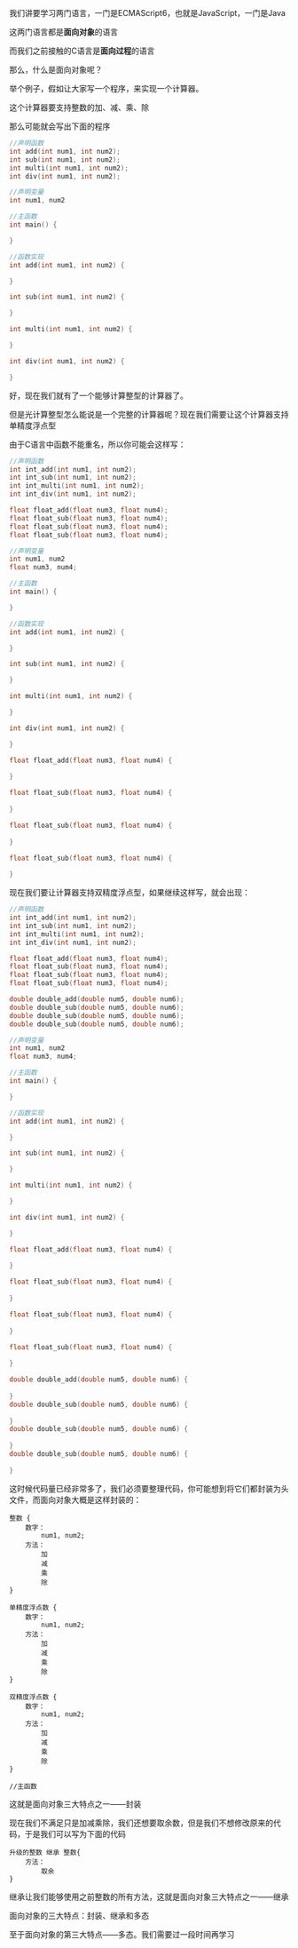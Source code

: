 我们讲要学习两门语言，一门是ECMAScript6，也就是JavaScript，一门是Java

这两门语言都是**面向对象**的语言

而我们之前接触的C语言是**面向过程**的语言

那么，什么是面向对象呢？





举个例子，假如让大家写一个程序，来实现一个计算器。

这个计算器要支持整数的加、减、乘、除

那么可能就会写出下面的程序

```c
//声明函数
int add(int num1, int num2);
int sub(int num1, int num2);
int multi(int num1, int num2);
int div(int num1, int num2);

//声明变量
int num1, num2

//主函数
int main() {

}

//函数实现
int add(int num1, int num2) {

}

int sub(int num1, int num2) {

}

int multi(int num1, int num2) {

}

int div(int num1, int num2) {

}
```

好，现在我们就有了一个能够计算整型的计算器了。



但是光计算整型怎么能说是一个完整的计算器呢？现在我们需要让这个计算器支持单精度浮点型

由于C语言中函数不能重名，所以你可能会这样写：

```c
//声明函数
int int_add(int num1, int num2);
int int_sub(int num1, int num2);
int int_multi(int num1, int num2);
int int_div(int num1, int num2);

float float_add(float num3, float num4);
float float_sub(float num3, float num4);
float float_sub(float num3, float num4);
float float_sub(float num3, float num4);

//声明变量
int num1, num2
float num3, num4;

//主函数
int main() {

}

//函数实现
int add(int num1, int num2) {

}

int sub(int num1, int num2) {

}

int multi(int num1, int num2) {

}

int div(int num1, int num2) {

}

float float_add(float num3, float num4) {
    
}

float float_sub(float num3, float num4) {
    
}

float float_sub(float num3, float num4) {
    
}

float float_sub(float num3, float num4) {
    
}

```



现在我们要让计算器支持双精度浮点型，如果继续这样写，就会出现：

```c
//声明函数
int int_add(int num1, int num2);
int int_sub(int num1, int num2);
int int_multi(int num1, int num2);
int int_div(int num1, int num2);

float float_add(float num3, float num4);
float float_sub(float num3, float num4);
float float_sub(float num3, float num4);
float float_sub(float num3, float num4);

double double_add(double num5, double num6);
double double_sub(double num5, double num6);
double double_sub(double num5, double num6);
double double_sub(double num5, double num6);

//声明变量
int num1, num2
float num3, num4;

//主函数
int main() {

}

//函数实现
int add(int num1, int num2) {

}

int sub(int num1, int num2) {

}

int multi(int num1, int num2) {

}

int div(int num1, int num2) {

}

float float_add(float num3, float num4) {
    
}

float float_sub(float num3, float num4) {
    
}

float float_sub(float num3, float num4) {
    
}

float float_sub(float num3, float num4) {
    
}

double double_add(double num5, double num6) {
    
}
double double_sub(double num5, double num6) {
    
}
double double_sub(double num5, double num6) {
    
}
double double_sub(double num5, double num6) {
    
}
```



这时候代码量已经非常多了，我们必须要整理代码，你可能想到将它们都封装为头文件，而面向对象大概是这样封装的：

```
整数 {
	数字：
		num1, num2;
	方法：
		加
		减
		乘
		除
}

单精度浮点数 {
	数字：
		num1, num2;
	方法：
		加
		减
		乘
		除
}

双精度浮点数 {
	数字：
		num1, num2;
	方法：
		加
		减
		乘
		除
}

//主函数
```

这就是面向对象三大特点之一——封装





现在我们不满足只是加减乘除，我们还想要取余数，但是我们不想修改原来的代码，于是我们可以写为下面的代码

```
升级的整数 继承 整数{
	方法：
		取余
}
```

继承让我们能够使用之前整数的所有方法，这就是面向对象三大特点之一——继承



面向对象的三大特点：封装、继承和多态

至于面向对象的第三大特点——多态。我们需要过一段时间再学习